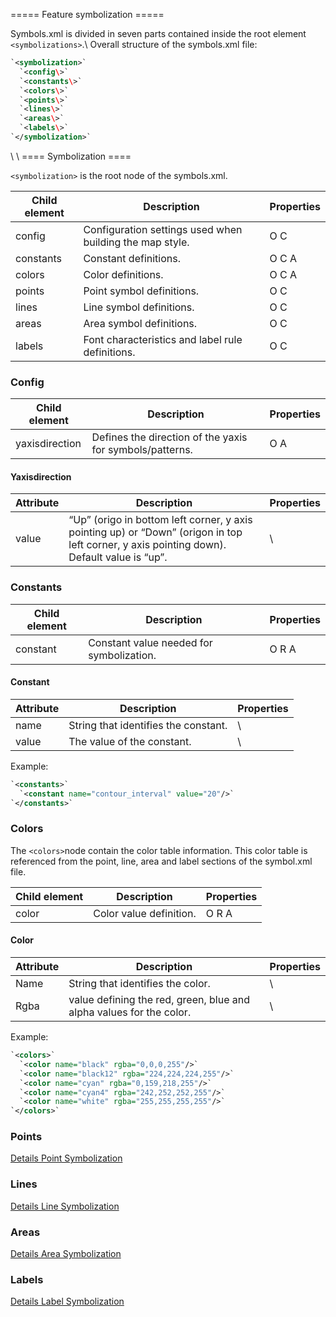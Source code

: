  ===== Feature symbolization =====

Symbols.xml is divided in seven parts contained inside the root element `<symbolizations>`.\\
Overall structure of the symbols.xml file:

```xml
`<symbolization>`
  `<config\>`
  `<constants\>`
  `<colors\>`
  `<points\>`
  `<lines\>`
  `<areas\>`
  `<labels\>`
`</symbolization>`
```

\\ \\ ====  Symbolization ====

`<symbolization>` is the root node of the symbols.xml.

 | Child element | Description                                              | Properties | 
 | ------------- | -----------                                              | ---------- | 
 | config        | Configuration settings used when building the map style. | O C        | 
 | constants     | Constant definitions.                                    | O C A      | 
 | colors        | Color definitions.                                       | O C A      | 
 | points        | Point symbol definitions.                                | O C        | 
 | lines         | Line symbol definitions.                                 | O C        | 
 | areas         | Area symbol definitions.                                 | O C        | 
 | labels        | Font characteristics and label rule definitions.         | O C        | 

###  Config

 | Child element  | Description                                              | Properties | 
 | -------------  | -----------                                              | ---------- | 
 | yaxisdirection | Defines the direction of the yaxis for symbols/patterns. | O A        | 

#### Yaxisdirection

 | Attribute | Description                                                                                                                                            | Properties | 
 | --------- | -----------                                                                                                                                            | ---------- | 
 | value     | “Up” (origo in bottom left corner, y axis pointing up) or “Down” (origon in top left corner, y axis pointing down). Default value is “up”. | \\         | 

###  Constants

 | Child element | Description                              | Properties | 
 | ------------- | -----------                              | ---------- | 
 | constant      | Constant value needed for symbolization. | O R A      | 

#### Constant

 | Attribute | Description                          | Properties | 
 | --------- | -----------                          | ---------- | 
 | name      | String that identifies the constant. | \\         | 
 | value     | The value of the constant.           | \\         | 

Example:

```xml
`<constants>`
  `<constant name="contour_interval" value="20"/>`
`</constants>`
```

### Colors

The `<colors>`node contain the color table information. This color table is referenced from the point, line, area and label sections of the symbol.xml file.

 | Child element | Description             | Properties | 
 | ------------- | -----------             | ---------- | 
 | color         | Color value definition. | O R A      | 

#### Color

 | Attribute | Description                                                         | Properties | 
 | --------- | -----------                                                         | ---------- | 
 | Name      | String that identifies the color.                                   | \\         | 
 | Rgba      | value defining the red, green, blue and alpha values for the color. | \\         | 

Example:

```xml
`<colors>`
  `<color name="black" rgba="0,0,0,255"/>`
  `<color name="black12" rgba="224,224,224,255"/>`
  `<color name="cyan" rgba="0,159,218,255"/>`
  `<color name="cyan4" rgba="242,252,252,255"/>`
  `<color name="white" rgba="255,255,255,255"/>`
`</colors>`
```

### Points

[Details Point Symbolization](./symbolization/points)

###  Lines

[Details Line Symbolization](./symbolization/lines)

### Areas

[Details Area Symbolization](./symbolization/areas)

### Labels

[Details Label Symbolization](./symbolization/labels)


